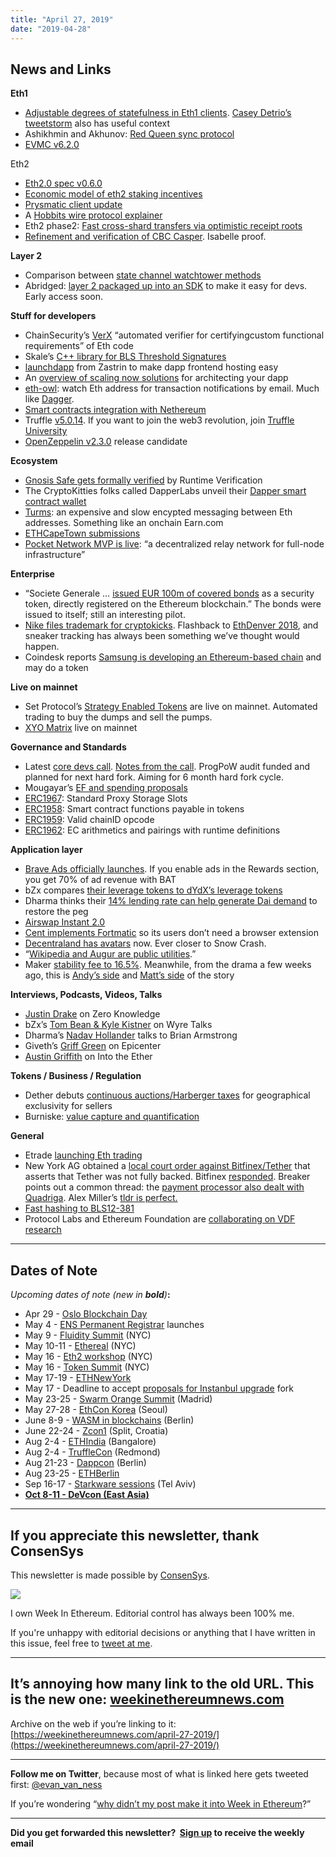 ```yaml
---
title: "April 27, 2019"
date: "2019-04-28"
---
```


## **News and Links**

**Eth1**

- [Adjustable degrees of statefulness in Eth1 clients](https://medium.com/@akhounov/the-shades-of-statefulness-in-ethereum-nodes-697b0f88cd04). [Casey Detrio’s tweetstorm](https://twitter.com/cdetrio/status/1121848688727527424) also has useful context
- Ashikhmin and Akhunov: [Red Queen sync protocol](https://github.com/yperbasis/silkworm/blob/master/doc/sync_protocol_v1.pdf)
- [EVMC v6.2.0](https://github.com/ethereum/evmc/releases/tag/v6.2.0)

Eth2

- [Eth2.0 spec v0.6.0](https://github.com/ethereum/eth2.0-specs/releases/tag/v0.6.0)
- [Economic model of eth2 staking incentives](http://hackingresear.ch/economic-incentives/)
- [Prysmatic client update](https://medium.com/prysmatic-labs/ethereum-2-0-development-update-26-prysmatic-labs-c32fb28c403f)
- A [Hobbits wire protocol explainer](https://medium.com/whiteblock/introducing-hobbits-a-lightweight-wire-protocol-for-eth-2-0-b1bfae5e4843)
- Eth2 phase2: [Fast cross-shard transfers via optimistic receipt roots](https://ethresear.ch/t/fast-cross-shard-transfers-via-optimistic-receipt-roots/5337)
- [Refinement and verification of CBC Casper](https://medium.com/layerx/cbc-casper-and-formal-verification-1954cbd1d971). Isabelle proof.

**Layer 2**

- Comparison between [state channel watchtower methods](https://medium.com/crypto-punks/lightning-vs-raiden-watchtowers-accountability-business-models-celer-pisa-833384f01ad0)
- Abridged: [layer 2 packaged up into an SDK](https://medium.com/abridged-io/abridged-launch-announcement-155b3eb9ef57) to make it easy for devs. Early access soon.

**Stuff for developers**

- ChainSecurity’s [VerX](https://medium.com/chainsecurity/verx-full-functional-verification-for-ethereum-contracts-now-at-your-fingertips-f8d20085e4ec) “automated verifier for certifyingcustom functional requirements” of Eth code
- Skale’s [C++ library for BLS Threshold Signatures](https://github.com/skalenetwork/libBLS)
- [launchdapp](https://www.reddit.com/r/ethereum/comments/bgxuwx/launchdapp_hosting_your_dapp_made_simple/) from Zastrin to make dapp frontend hosting easy
- An [overview of scaling now solutions](https://kauri.io/article/7ccaaa2fe7f344d5bf53807cb5c01530/v4/top-5-ways-to-scale-your-ethereum-blockchain-application-(dapp)) for architecting your dapp
- [eth-owl](https://www.reddit.com/r/ethdev/comments/bh6ezj/ethowl_now_supports_email_notifications_watch_any/): watch Eth address for transaction notifications by email. Much like [Dagger](https://matic.network/dagger/).
- [Smart contracts integration with Nethereum](https://kauri.io/article/b54334b0695342c1bbe161c4c4467b50)
- Truffle [v5.0.14](https://github.com/trufflesuite/truffle/releases/tag/v5.0.14). If you want to join the web3 revolution, join [Truffle University](https://www.reddit.com/r/ethdev/comments/bgm4kz/were_relaunching_truffle_university_and_wed_like/)
- [OpenZeppelin v2.3.0](https://forum.zeppelin.solutions/t/openzeppelin-2-3-0-release-candidate/572) release candidate

**Ecosystem**

- [Gnosis Safe gets formally verified](https://blog.gnosis.pm/formal-verification-a-journey-deep-into-the-gnosis-safe-smart-contracts-b00daf354a9c) by Runtime Verification
- The CryptoKitties folks called DapperLabs unveil their [Dapper smart contract wallet](https://medium.com/dapperlabs/why-dapper-is-a-smart-contract-wallet-ef44cc51cfa5)
- [Turms](https://medium.com/coinmonks/four-applications-of-turms-anonymous-message-transport-9505d9ba2388?sk=c9f856c778315de0a8b406d3747688f4): an expensive and slow encypted messaging between Eth addresses. Something like an onchain Earn.com
- [ETHCapeTown submissions](https://ethcapetown.devpost.com/submissions)
- [Pocket Network MVP is live](https://hackernoon.com/solving-full-node-centralization-pocket-core-mvp-release-35c220ac2b01): “a decentralized relay network for full-node infrastructure”

**Enterprise**

- “Societe Generale … [issued EUR 100m of covered bonds](https://www.societegenerale.com/en/newsroom/first-covered-bond-as-a-security-token-on-a-public-blockchain) as a security token, directly registered on the Ethereum blockchain.” The bonds were issued to itself; still an interesting pilot.
- [Nike files trademark for cryptokicks](https://www.bizjournals.com/portland/news/2019/04/24/nike-files-trademark-application-for-cryptokicks.html). Flashback to [EthDenver 2018](https://blog.aragon.org/aragon-ethdenver-recap-4a869a68bda2/), and sneaker tracking has always been something we’ve thought would happen.
- Coindesk reports [Samsung is developing an Ethereum-based chain](https://www.coindesk.com/samsung-developing-ethereum-based-blockchain-may-issue-own-token) and may do a token

**Live on mainnet**

- Set Protocol’s [Strategy Enabled Tokens](https://medium.com/set-protocol/tokensets-is-live-automate-your-crypto-portfolio-now-50f88dcc928d) are live on mainnet. Automated trading to buy the dumps and sell the pumps.
- [XYO Matrix](https://medium.com/xyonetwork/xyo-matrix-is-now-live-on-mainnet-f55e957aa49d) live on mainnet

**Governance and Standards**

- Latest [core devs call](https://www.youtube.com/watch?v=O_DE4NwOz9A). [Notes from the call](https://note.garden/blog/call-summary-ethereum-core-devs-no-60-april-26-2019/). ProgPoW audit funded and planned for next hard fork. Aiming for 6 month hard fork cycle.
- Mougayar’s [EF and spending proposals](http://startupmanagement.org/2019/04/22/how-ethereum-could-evolve/)
- [ERC1967](https://github.com/ethereum/EIPs/pull/1967/files): Standard Proxy Storage Slots
- [ERC1958](https://github.com/ethereum/EIPs/issues/1958): Smart contract functions payable in tokens
- [ERC1959](https://github.com/ethereum/EIPs/pull/1959): Valid chainID opcode
- [ERC1962](https://github.com/ethereum/EIPs/pull/1962/files): EC arithmetics and pairings with runtime definitions

**Application layer**

- [Brave Ads officially launches](https://brave.com/brave-ads-launch/). If you enable ads in the Rewards section, you get 70% of ad revenue with BAT
- bZx compares [their leverage tokens to dYdX’s leverage tokens](https://medium.com/bzxnetwork/how-do-fulcrums-ptokens-and-dydx-s-margin-tokens-compare-a3badae4b004)
- Dharma thinks their [14% lending rate can help generate Dai demand](https://blog.dharma.io/dharma-is-great-for-dai-80d4edfe696e) to restore the peg
- [Airswap Instant 2.0](https://medium.com/fluidity/airswap-instant-2-0-d10906447838)
- [Cent implements Fortmatic](https://beta.cent.co/+epeh7e) so its users don’t need a browser extension
- [Decentraland has avatars](https://decentraland.org/blog/announcements/explore-decentraland-in-style) now. Ever closer to Snow Crash.
- “[Wikipedia and Augur are public utilities](https://www.augur.net/blog/wikipedia-markets/).”
- Maker [stability fee to 16.5%](https://blog.makerdao.com/executive-vote-stability-fee-16-5/). Meanwhile, from the drama a few weeks ago, this is [Andy’s side](https://www.scribd.com/document/407743542/Zandy-s-Story) and [Matt’s side](https://old.reddit.com/r/MakerDAO/comments/bhzcgc/matts_story/) of the story

**Interviews, Podcasts, Videos, Talks** 

- [Justin Drake](https://www.zeroknowledge.fm/74) on Zero Knowledge
- bZx’s [Tom Bean & Kyle Kistner](https://blog.sendwyre.com/the-future-of-margin-lending-in-crypto-22dd07dd9a49) on Wyre Talks
- Dharma’s [Nadav Hollander](https://youtu.be/PdY0Pt9lVbI) talks to Brian Armstrong
- Giveth’s [Griff Green](https://epicenter.tv/episode/284/) on Epicenter
- [Austin Griffith](https://podcast.ethhub.io/austin-griffith-path-to-mass-adoption-with-the-burner-wallet) on Into the Ether

**Tokens / Business / Regulation**

- Dether debuts [continuous auctions/Harberger taxes](https://medium.com/dether/zone-out-a-new-way-to-own-land-on-ethereum-969b73b82bd4) for geographical exclusivity for sellers
- Burniske: [value capture and quantification](https://static1.squarespace.com/static/5a479ee3b7411c6102f75729/t/5cc352619055370001785494/1556304481918/Value+Capture+and+Quantification_+Cryptocapital+vs+Cryptocommodities.pdf)

**General**

- Etrade [launching Eth trading](https://www.bloomberg.com/news/articles/2019-04-26/e-trade-is-said-to-be-close-to-launching-cryptocurrency-trading)
- New York AG obtained a [local court order against Bitfinex/Tether](https://ag.ny.gov/press-release/attorney-general-james-announces-court-order-against-crypto-currency-company-under) that asserts that Tether was not fully backed. Bitfinex [responded](https://www.bitfinex.com/posts/356). Breaker points out a common thread: the [payment processor also dealt with Quadriga](https://breakermag.com/crypto-capital-is-the-common-thread-between-bitfinex-quadrigacx-and-other-troubled-exchanges/). Alex Miller’s [tldr is perfect.](https://twitter.com/crypto_dev_alex/status/1122135825746157568)
- [Fast hashing to BLS12-381](https://eprint.iacr.org/2019/403)
- Protocol Labs and Ethereum Foundation are [collaborating on VDF research](https://filecoin.io/blog/collaboration-on-vdfs/)

* * *

## **Dates of Note**

_Upcoming dates of note (new in **bold**)_**:**

- Apr 29 - [Oslo Blockchain Day](https://osloblockchainday.no/)
- May 4 - [ENS Permanent Registrar](https://medium.com/the-ethereum-name-service/dns-permanent-registrar-and-hackathons-ens-development-summary-03-2019-401a30e6316d) launches
- May 9 - [Fluidity Summit](https://www.fluiditysummit.com/) (NYC)
- May 10-11 - [Ethereal](https://etherealsummit.com/?ref=weekinethereum) (NYC)
- May 16 - [Eth2 workshop](https://www.eventbrite.com/e/road-to-interop-tickets-60384211803) (NYC)
- May 16 - [Token Summit](http://tokensummit.com/) (NYC)
- May 17-19 - [ETHNewYork](http://ethnewyork.com/)
- May 17 - Deadline to accept [proposals for Instanbul upgrade](https://en.ethereum.wiki/roadmap/istanbul) fork
- May 23-25 - [Swarm Orange Summit](https://www.eventbrite.com/e/swarm-orange-summit-madrid-2019-tickets-57378034245) (Madrid)
- May 27-28 - [EthCon Korea](https://ethcon.kr/) (Seoul)
- June 8-9 - [WASM in blockchains](https://avive.github.io/wasm_on_the_blockchain/#/) (Berlin)
- June 22-24 - [Zcon1](https://www.zfnd.org/zcon/) (Split, Croatia)
- Aug 2-4 - [ETHIndia](https://ethindia.co/) (Bangalore)
- Aug 2-4 - [TruffleCon](https://www.truffleframework.com/trufflecon2019) (Redmond)
- Aug 21-23 - [Dappcon](https://dappcon.io/) (Berlin)
- Aug 23-25 - [ETHBerlin](https://ethberlinzwei.com/)
- Sep 16-17 - [Starkware sessions](https://www.starkware.co/sessions/) (Tel Aviv)
- **[Oct 8-11 - DeVcon (East Asia)](https://twitter.com/EFDevcon/status/1120312795902377994)**

* * *

## **If you appreciate this newsletter, thank ConsenSys**

This newsletter is made possible by [ConsenSys](https://consensys.net/).  

[![](https://cdn.substack.com/image/fetch/w_1100,c_limit,q_auto:good,f_auto/https%3A%2F%2Fbucketeer-e05bbc84-baa3-437e-9518-adb32be77984.s3.amazonaws.com%2Fpublic%2Fimages%2F08f1b2fd-57e2-4d4b-bd42-730c769114be_240x240.jpeg)](https://cdn.substack.com/image/fetch/c_limit,q_auto:good,f_auto/https%3A%2F%2Fbucketeer-e05bbc84-baa3-437e-9518-adb32be77984.s3.amazonaws.com%2Fpublic%2Fimages%2F08f1b2fd-57e2-4d4b-bd42-730c769114be_240x240.jpeg)

  
I own Week In Ethereum. Editorial control has always been 100% me. 

If you're unhappy with editorial decisions or anything that I have written in this issue, feel free to [tweet at me](https://twitter.com/evan_van_ness).

* * *

## **It’s annoying how many link to the old URL. This is the new one: [weekinethereumnews.com](https://weekinethereumnews.com/)** 

Archive on the web if you’re linking to it: [https://weekinethereumnews.com/april-27-2019/](https://weekinethereumnews.com/april-27-2019/)

* * *

**Follow me on Twitter**, because most of what is linked here gets tweeted first: [@evan\_van\_ness](https://twitter.com/evan_van_ness)

If you’re wondering “[why didn’t my post make it into Week in Ethereum](https://www.evanvanness.com/post/179914035841/why-didnt-my-post-make-the-newsletter)?”

* * *

**Did you get forwarded this newsletter?  [Sign up](https://weekinethereum.substack.com/subscribe#about) to receive the weekly email**
